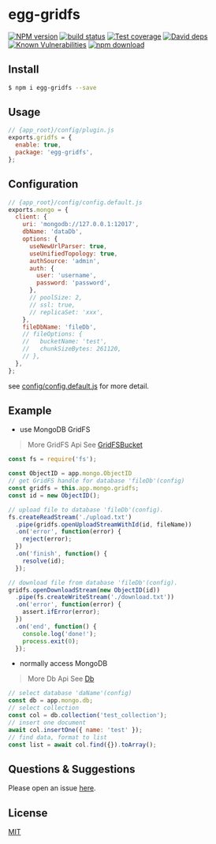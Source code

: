 # egg-gridfs

[![NPM version][npm-image]][npm-url]
[![build status][travis-image]][travis-url]
[![Test coverage][codecov-image]][codecov-url]
[![David deps][david-image]][david-url]
[![Known Vulnerabilities][snyk-image]][snyk-url]
[![npm download][download-image]][download-url]

[npm-image]: https://img.shields.io/npm/v/egg-gridfs.svg?style=flat-square
[npm-url]: https://npmjs.org/package/egg-gridfs
[travis-image]: https://img.shields.io/travis/eggjs/egg-gridfs.svg?style=flat-square
[travis-url]: https://travis-ci.org/eggjs/egg-gridfs
[codecov-image]: https://img.shields.io/codecov/c/github/eggjs/egg-gridfs.svg?style=flat-square
[codecov-url]: https://codecov.io/github/eggjs/egg-gridfs?branch=master
[david-image]: https://img.shields.io/david/eggjs/egg-gridfs.svg?style=flat-square
[david-url]: https://david-dm.org/eggjs/egg-gridfs
[snyk-image]: https://snyk.io/test/npm/egg-gridfs/badge.svg?style=flat-square
[snyk-url]: https://snyk.io/test/npm/egg-gridfs
[download-image]: https://img.shields.io/npm/dm/egg-gridfs.svg?style=flat-square
[download-url]: https://npmjs.org/package/egg-gridfs

<!--
Description here.
-->

## Install

```bash
$ npm i egg-gridfs --save
```

## Usage

```js
// {app_root}/config/plugin.js
exports.gridfs = {
  enable: true,
  package: 'egg-gridfs',
};
```

## Configuration

```js
// {app_root}/config/config.default.js
exports.mongo = {
  client: {
    uri: 'mongodb://127.0.0.1:12017',
    dbName: 'dataDb',
    options: {
      useNewUrlParser: true,
      useUnifiedTopology: true,
      authSource: 'admin',
      auth: {
        user: 'username',
        password: 'password',
      },
      // poolSize: 2,
      // ssl: true,
      // replicaSet: 'xxx',
    },
    fileDbName: 'fileDb',
    // fileOptions: {
    //   bucketName: 'test',
    //   chunkSizeBytes: 261120,
    // },
  },
};
```

see [config/config.default.js](config/config.default.js) for more detail.

## Example

- use MongoDB GridFS
> More GridFS Api See [GridFSBucket](http://mongodb.github.io/node-mongodb-native/3.6/api/GridFSBucket.html)

```js
const fs = require('fs');

const ObjectID = app.mongo.ObjectID
// get GridFS handle for database 'fileDb'(config)
const gridfs = this.app.mongo.gridfs;
const id = new ObjectID();

// upload file to database 'fileDb'(config).
fs.createReadStream('./upload.txt')
  .pipe(gridfs.openUploadStreamWithId(id, fileName))
  .on('error', function(error) {
    reject(error);
  })
  .on('finish', function() {
    resolve(id);
  });

// download file from database 'fileDb'(config).
gridfs.openDownloadStream(new ObjectID(id))
  .pipe(fs.createWriteStream('./download.txt'))
  .on('error', function(error) {
    assert.ifError(error);
  })
  .on('end', function() {
    console.log('done!');
    process.exit(0);
  });
```

- normally access MongoDB
> More Db Api See [Db](http://mongodb.github.io/node-mongodb-native/3.6/api/Db.html)

```js
// select database 'daName'(config)
const db = app.mongo.db;
// select collection 
const col = db.collection('test_collection');
// insert one document
await col.insertOne({ name: 'test' });
// find data, format to list
const list = await col.find({}).toArray();
```

## Questions & Suggestions

Please open an issue [here](https://github.com/elixirChain/egg-gridfs/issues).

## License

[MIT](LICENSE)
